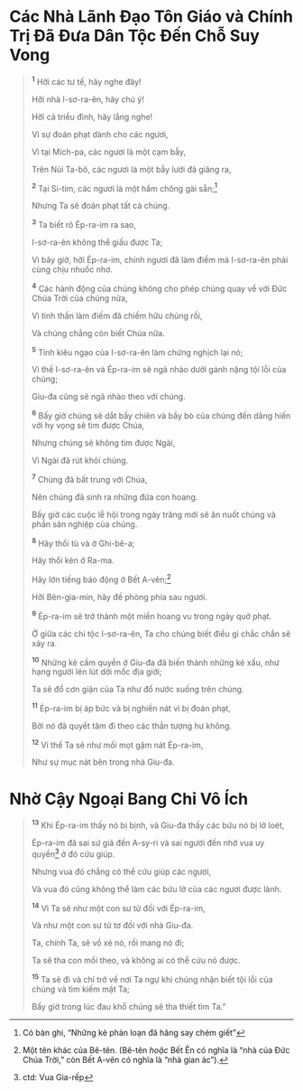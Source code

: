 # Các Nhà Lãnh Ðạo Tôn Giáo và Chính Trị Ðã Ðưa Dân Tộc Ðến Chỗ Suy Vong

> <sup><b>1</b></sup> Hỡi các tư tế, hãy nghe đây!
>
> Hỡi nhà I-sơ-ra-ên, hãy chú ý!
>
> Hỡi cả triều đình, hãy lắng nghe!
>
> Vì sự đoán phạt dành cho các ngươi,
>
> Vì tại Mích-pa, các ngươi là một cạm bẫy,
>
> Trên Núi Ta-bô, các ngươi là một bẫy lưới đã giăng ra,
>
> <sup><b>2</b></sup> Tại Si-tim, các ngươi là một hầm chông gài sẵn;[^1-34e2f42c-13d4-483a-9255-78db59fd87c9]
>
> Nhưng Ta sẽ đoán phạt tất cả chúng.
>
> <sup><b>3</b></sup> Ta biết rõ Ép-ra-im ra sao,
>
> I-sơ-ra-ên không thể giấu được Ta;
>
> Vì bây giờ, hỡi Ép-ra-im, chính ngươi đã làm điếm mà I-sơ-ra-ên phải cùng chịu nhuốc nhơ.
>
> <sup><b>4</b></sup> Các hành động của chúng không cho phép chúng quay về với Ðức Chúa Trời của chúng nữa,
>
> Vì tinh thần làm điếm đã chiếm hữu chúng rồi,
>
> Và chúng chẳng còn biết Chúa nữa.
>
> <sup><b>5</b></sup> Tính kiêu ngạo của I-sơ-ra-ên làm chứng nghịch lại nó;
>
> Vì thế I-sơ-ra-ên và Ép-ra-im sẽ ngã nhào dưới gánh nặng tội lỗi của chúng;
>
> Giu-đa cũng sẽ ngã nhào theo với chúng.
>
> <sup><b>6</b></sup> Bấy giờ chúng sẽ dắt bầy chiên và bầy bò của chúng đến dâng hiến với hy vọng sẽ tìm được Chúa,
>
> Nhưng chúng sẽ không tìm được Ngài,
>
> Vì Ngài đã rút khỏi chúng.
>
> <sup><b>7</b></sup> Chúng đã bất trung với Chúa,
>
> Nên chúng đã sinh ra những đứa con hoang.
>
> Bấy giờ các cuộc lễ hội trong ngày trăng mới sẽ ăn nuốt chúng và phần sản nghiệp của chúng.
>
> <sup><b>8</b></sup> Hãy thổi tù và ở Ghi-bê-a;
>
> Hãy thổi kèn ở Ra-ma.
>
> Hãy lớn tiếng báo động ở Bết A-vên;[^2-34e2f42c-13d4-483a-9255-78db59fd87c9]
>
> Hỡi Bên-gia-min, hãy đề phòng phía sau ngươi.
>
> <sup><b>9</b></sup> Ép-ra-im sẽ trở thành một miền hoang vu trong ngày quở phạt.
>
> Ở giữa các chi tộc I-sơ-ra-ên, Ta cho chúng biết điều gì chắc chắn sẽ xảy ra.
>
> <sup><b>10</b></sup> Những kẻ cầm quyền ở Giu-đa đã biến thành những kẻ xấu, như hạng người lén lút dời mốc địa giới;
>
> Ta sẽ đổ cơn giận của Ta như đổ nước xuống trên chúng.
>
> <sup><b>11</b></sup> Ép-ra-im bị áp bức và bị nghiền nát vì bị đoán phạt,
>
> Bởi nó đã quyết tâm đi theo các thần tượng hư không.
>
> <sup><b>12</b></sup> Vì thế Ta sẽ như mối mọt gặm nát Ép-ra-im,
>
> Như sự mục nát bên trong nhà Giu-đa.

# Nhờ Cậy Ngoại Bang Chỉ Vô Ích

> <sup><b>13</b></sup> Khi Ép-ra-im thấy nó bị bịnh, và Giu-đa thấy các bứu nó bị lở loét,
>
> Ép-ra-im đã sai sứ giả đến A-sy-ri và sai người đến nhờ vua uy quyền[^3-34e2f42c-13d4-483a-9255-78db59fd87c9] ở đó cứu giúp.
>
> Nhưng vua đó chẳng có thể cứu giúp các ngươi,
>
> Và vua đó cũng không thể làm các bứu lở của các ngươi được lành.
>
> <sup><b>14</b></sup> Vì Ta sẽ như một con sư tử đối với Ép-ra-im,
>
> Và như một con sư tử tơ đối với nhà Giu-đa.
>
> Ta, chính Ta, sẽ vồ xé nó, rồi mang nó đi;
>
> Ta sẽ tha con mồi theo, và không ai có thể cứu nó được.
>
> <sup><b>15</b></sup> Ta sẽ đi và chỉ trở về nơi Ta ngự khi chúng nhận biết tội lỗi của chúng và tìm kiếm mặt Ta;
>
> Bấy giờ trong lúc đau khổ chúng sẽ tha thiết tìm Ta.”

[^1-34e2f42c-13d4-483a-9255-78db59fd87c9]: Có bản ghi, “Những kẻ phản loạn đã hăng say chém giết”

[^2-34e2f42c-13d4-483a-9255-78db59fd87c9]: Một tên khác của Bê-tên. (Bê-tên _hoặc_ Bết Ên có nghĩa là “nhà của Ðức Chúa Trời,” còn Bết A-vên có nghĩa là “nhà gian ác”).

[^3-34e2f42c-13d4-483a-9255-78db59fd87c9]: ctd: Vua Gia-rếp
